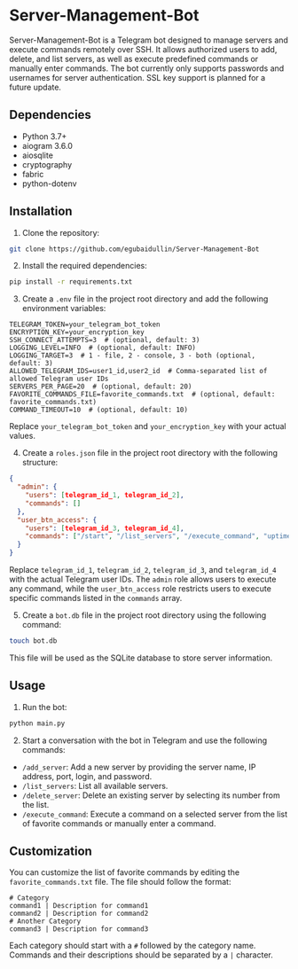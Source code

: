 # Server-Management-Bot

Server-Management-Bot is a Telegram bot designed to manage servers and execute commands remotely over SSH. It allows authorized users to add, delete, and list servers, as well as execute predefined commands or manually enter commands. The bot currently only supports passwords and usernames for server authentication. SSL key support is planned for a future update.

## Dependencies

- Python 3.7+
- aiogram 3.6.0
- aiosqlite
- cryptography
- fabric
- python-dotenv

## Installation

1. Clone the repository:

```bash
git clone https://github.com/egubaidullin/Server-Management-Bot
```

2. Install the required dependencies:

```bash
pip install -r requirements.txt
```

3. Create a `.env` file in the project root directory and add the following environment variables:

```
TELEGRAM_TOKEN=your_telegram_bot_token
ENCRYPTION_KEY=your_encryption_key
SSH_CONNECT_ATTEMPTS=3  # (optional, default: 3)
LOGGING_LEVEL=INFO  # (optional, default: INFO)
LOGGING_TARGET=3  # 1 - file, 2 - console, 3 - both (optional, default: 3)
ALLOWED_TELEGRAM_IDS=user1_id,user2_id  # Comma-separated list of allowed Telegram user IDs
SERVERS_PER_PAGE=20  # (optional, default: 20)
FAVORITE_COMMANDS_FILE=favorite_commands.txt  # (optional, default: favorite_commands.txt)
COMMAND_TIMEOUT=10  # (optional, default: 10)
```

Replace `your_telegram_bot_token` and `your_encryption_key` with your actual values.

4. Create a `roles.json` file in the project root directory with the following structure:

```json
{
  "admin": {
    "users": [telegram_id_1, telegram_id_2],
    "commands": []
  },
  "user_btn_access": {
    "users": [telegram_id_3, telegram_id_4],
    "commands": ["/start", "/list_servers", "/execute_command", "uptime", "df -h"]
  }
}
```

Replace `telegram_id_1`, `telegram_id_2`, `telegram_id_3`, and `telegram_id_4` with the actual Telegram user IDs. The `admin` role allows users to execute any command, while the `user_btn_access` role restricts users to execute specific commands listed in the `commands` array.

5. Create a `bot.db` file in the project root directory using the following command:

```bash
touch bot.db
```

This file will be used as the SQLite database to store server information.

## Usage

1. Run the bot:

```bash
python main.py
```

2. Start a conversation with the bot in Telegram and use the following commands:

- `/add_server`: Add a new server by providing the server name, IP address, port, login, and password.
- `/list_servers`: List all available servers.
- `/delete_server`: Delete an existing server by selecting its number from the list.
- `/execute_command`: Execute a command on a selected server from the list of favorite commands or manually enter a command.

## Customization

You can customize the list of favorite commands by editing the `favorite_commands.txt` file. The file should follow the format:

```
# Category
command1 | Description for command1
command2 | Description for command2
# Another Category
command3 | Description for command3
```

Each category should start with a `#` followed by the category name. Commands and their descriptions should be separated by a `|` character.
